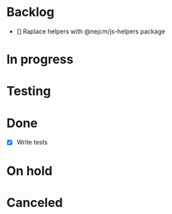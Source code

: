 # Backlog

- [] Raplace helpers with @nejcm/js-helpers package

# In progress

# Testing

# Done

- [x] Write tests

# On hold

# Canceled
